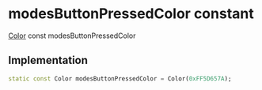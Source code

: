 


# modesButtonPressedColor constant






[Color](https://api.flutter.dev/flutter/dart-ui/Color-class.html) const modesButtonPressedColor
  







## Implementation

```dart
static const Color modesButtonPressedColor = Color(0xFF5D657A);


```







